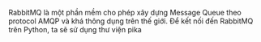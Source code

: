 RabbitMQ là một phần mềm cho phép xây dựng Message
Queue theo protocol AMQP và khá thông dụng trên thế
giới. Để kết nối đến RabbitMQ trên Python, ta sẽ sử dụng
thư viện pika 